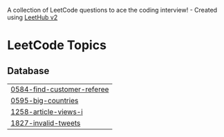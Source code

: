 A collection of LeetCode questions to ace the coding interview! - Created using [LeetHub v2](https://github.com/arunbhardwaj/LeetHub-2.0)
<!---LeetCode Topics Start-->
# LeetCode Topics
## Database
|  |
| ------- |
| [0584-find-customer-referee](https://github.com/hassan2942/SQL-50-/tree/master/0584-find-customer-referee) |
| [0595-big-countries](https://github.com/hassan2942/SQL-50-/tree/master/0595-big-countries) |
| [1258-article-views-i](https://github.com/hassan2942/SQL-50-/tree/master/1258-article-views-i) |
| [1827-invalid-tweets](https://github.com/hassan2942/SQL-50-/tree/master/1827-invalid-tweets) |
<!---LeetCode Topics End-->